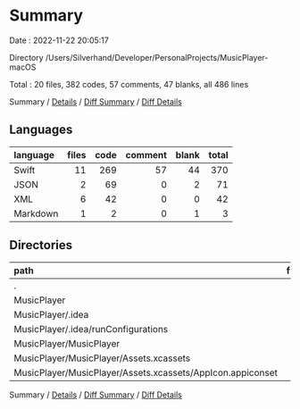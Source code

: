 # Summary

Date : 2022-11-22 20:05:17

Directory /Users/Silverhand/Developer/PersonalProjects/MusicPlayer-macOS

Total : 20 files,  382 codes, 57 comments, 47 blanks, all 486 lines

Summary / [Details](details.md) / [Diff Summary](diff.md) / [Diff Details](diff-details.md)

## Languages
| language | files | code | comment | blank | total |
| :--- | ---: | ---: | ---: | ---: | ---: |
| Swift | 11 | 269 | 57 | 44 | 370 |
| JSON | 2 | 69 | 0 | 2 | 71 |
| XML | 6 | 42 | 0 | 0 | 42 |
| Markdown | 1 | 2 | 0 | 1 | 3 |

## Directories
| path | files | code | comment | blank | total |
| :--- | ---: | ---: | ---: | ---: | ---: |
| . | 20 | 382 | 57 | 47 | 486 |
| MusicPlayer | 19 | 380 | 57 | 46 | 483 |
| MusicPlayer/.idea | 6 | 42 | 0 | 0 | 42 |
| MusicPlayer/.idea/runConfigurations | 2 | 22 | 0 | 0 | 22 |
| MusicPlayer/MusicPlayer | 13 | 338 | 57 | 46 | 441 |
| MusicPlayer/MusicPlayer/Assets.xcassets | 2 | 69 | 0 | 2 | 71 |
| MusicPlayer/MusicPlayer/Assets.xcassets/AppIcon.appiconset | 1 | 63 | 0 | 1 | 64 |

Summary / [Details](details.md) / [Diff Summary](diff.md) / [Diff Details](diff-details.md)
